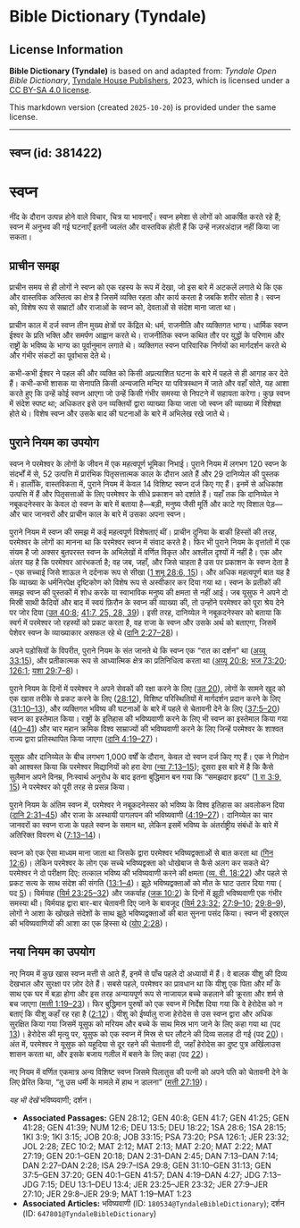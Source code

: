 # Bible Dictionary (Tyndale)

## License Information

**Bible Dictionary (Tyndale)** is based on and adapted from: _Tyndale Open Bible Dictionary_, [Tyndale House Publishers](https://tyndaleopenresources.com/), 2023, which is licensed under a [CC BY-SA 4.0 license](https://creativecommons.org/licenses/by-sa/4.0/legalcode.en).

This markdown version (created `2025-10-20`) is provided under the same license.



--------------------------------

## स्वप्न (id: 381422)

स्वप्न
======

नींद के दौरान उत्पन्न होने वाले विचार, चित्र या भावनाएँ। स्वप्न हमेशा से लोगों को आकर्षित करते रहे हैं; स्वप्न में अनुभव की गई घटनाएँ इतनी ज्वलंत और वास्तविक होती हैं कि उन्हें नज़रअंदाज़ नहीं किया जा सकता।

प्राचीन समझ
-----------

प्राचीन समय से ही लोगों ने स्वप्न को एक रहस्य के रूप में देखा, जो इस बारे में अटकलें लगाते थे कि एक और वास्तविक अस्तित्व का क्षेत्र है जिसमें व्यक्ति रहता और कार्य करता है जबकि शरीर सोता है। स्वप्न को, विशेष रूप से सम्राटों और राजाओं के स्वप्न को, देवताओं से संदेश माना जाता था।

प्राचीन काल में दर्ज स्वप्न तीन मुख्य क्षेत्रों पर केंद्रित थे: धर्म, राजनीति और व्यक्तिगत भाग्य। धार्मिक स्वप्न ईश्वर के प्रति भक्ति और समर्पण आह्वान करते थे। राजनीतिक स्वप्न कथित तौर पर युद्धों के परिणाम और राष्ट्रों के भविष्य के भाग्य का पूर्वानुमान लगाते थे। व्यक्तिगत स्वप्न पारिवारिक निर्णयों का मार्गदर्शन करते थे और गंभीर संकटों का पूर्वाभास देते थे।

कभी\-कभी ईश्वर ने पहल की और व्यक्ति को किसी अप्रत्याशित घटना के बारे में पहले से ही आगाह कर देते हैं। कभी\-कभी शासक या सेनापति किसी अन्यजाति मन्दिर या पवित्रस्थान में जाते और वहाँ सोते, यह आशा करते हुए कि उन्हें कोई स्वप्न आएगा जो उन्हें किसी गंभीर समस्या से निपटने में सहायता करेगा। कुछ स्वप्न में संदेश स्पष्ट था; अधिकतर इसे उन व्यक्तियों द्वारा व्याख्या किया जाता जो स्वप्न की व्याख्या में विशेषज्ञ होते थे। विशेष स्वप्न और उसके बाद की घटनाओं के बारे में अभिलेख रखे जाते थे।

पुराने नियम का उपयोग
--------------------

स्वप्न ने परमेश्वर के लोगों के जीवन में एक महत्वपूर्ण भूमिका निभाई। पुराने नियम में लगभग 120 स्वप्न के संदर्भों में से, 52 उत्पत्ति में प्रारंभिक पितृसत्तात्मक काल के दौरान आते हैं और 29 दानिय्येल की पुस्तक में। हालाँकि, वास्तविकता में, पुराने नियम में केवल 14 विशिष्ट स्वप्न दर्ज किए गए हैं। इनमें से अधिकांश उत्पत्ति में हैं और पितृसत्ताओं के लिए परमेश्वर के सीधे प्रकाशन को दर्शाते हैं। यहाँ तक कि दानिय्येल ने नबूकदनेस्सर के केवल दो स्वप्न के बारे में बताया है—बड़ी, मनुष्य जैसी मूर्ति और काटे गए विशाल पेड़—और चार जानवरों और प्राचीन काल के बारे में उसका अपना स्वप्न।

पुराने नियम में स्वप्न की समझ में कई महत्वपूर्ण विशेषताएं थीं। प्राचीन दुनिया के बाकी हिस्सों की तरह, परमेश्वर के लोगों का मानना ​​था कि परमेश्वर स्वप्न में संवाद करते है। फिर भी पुराने नियम के वृत्तांतों में एक संयम है जो अक्सर बुतपरस्त स्वप्न के अभिलेखों में वर्णित विकृत और अश्लील दृश्यों में नहीं है। एक और अंतर यह है कि परमेश्वर आरंभकर्ता है; वह जब, जहाँ, और जिसे चाहता है उस पर प्रकाशन के स्वप्न देता है \- एक सच्चाई जिसे शाऊल ने दर्दनाक रूप से सीखा ([1 शमू 28:6, 15](https://ref.ly/1Sam28:6,1Sam28:15))। और अधिक महत्वपूर्ण बात यह है कि व्याख्या के धर्मनिरपेक्ष दृष्टिकोण को विशेष रूप से अस्वीकार कर दिया गया था। स्वप्न के प्रतीकों की समझ स्वप्न की पुस्तकों में शोध करके या स्वाभाविक मनुष्य की क्षमता से नहीं आई। जब यूसुफ ने अपने दो मिस्री साथी कैदियों और बाद में स्वयं फ़िरौन के स्वप्न की व्याख्या की, तो उन्होंने परमेश्वर को पूरा श्रेय देने पर जोर दिया ([उत 40:8](https://ref.ly/Gen40:8); [41:7, 25, 28, 39](https://ref.ly/Gen41:7,Gen41:25,Gen41:28,Gen41:39))। इसी तरह, दानिय्येल ने नबूकदनेस्सर को बताया कि स्वर्ग में परमेश्वर जो रहस्यों को प्रकट करता है, वह राजा के स्वप्न और उसके अर्थ को बताएगा, जिसमें पेशेवर स्वप्न के व्याख्याकार असफल रहे थे ([दानि 2:27–28](https://ref.ly/Dan2:27-Dan2:28))।

 अपने पड़ोसियों के विपरीत, पुराने नियम के संत जानते थे कि स्वप्न एक “रात का दर्शन” था ([अय्यू 33:15](https://ref.ly/Job33:15)), और प्रतीकात्मक रूप से आध्यात्मिक क्षेत्र का प्रतिनिधित्व करता था ([अय्यू 20:8](https://ref.ly/Job20:8); [भज 73:20](https://ref.ly/Ps73:20); [126:1](https://ref.ly/Ps126:1); [यशा 29:7–8](https://ref.ly/Isa29:7-Isa29:8))।

पुराने नियम के दिनों में परमेश्वर ने अपने सेवकों की रक्षा करने के लिए ([उत 20](https://ref.ly/Gen20:1-Gen20:18)), लोगों के सामने खुद को एक खास तरीके से प्रकट करने के लिए ([28:12](https://ref.ly/Gen28:12)), विशिष्ट परिस्थितियों में मार्गदर्शन प्रदान करने के लिए ([31:10–13](https://ref.ly/Gen31:10-Gen31:13)), और व्यक्तिगत भविष्य की घटनाओं के बारे में पहले से चेतावनी देने के लिए ([37:5–20](https://ref.ly/Gen37:5-Gen37:20)) स्वप्न का इस्तेमाल किया। राष्ट्रों के इतिहास की भविष्यवाणी करने के लिए भी स्वप्न का इस्तेमाल किया गया ([40–41](https://ref.ly/Gen40:1-Gen41:57)) और चार महान क्रमिक विश्व साम्राज्यों की भविष्यवाणी करने के लिए जिन्हें परमेश्वर के शाश्वत राज्य द्वारा प्रतिस्थापित किया जाएगा ([दानि 4:19–27](https://ref.ly/Dan4:19-Dan4:27))।

यूसुफ और दानिय्येल के बीच लगभग 1,000 वर्षों के दौरान, केवल दो स्वप्न दर्ज किए गए हैं। एक ने गिदोन को आश्वस्त किया कि परमेश्वर मिद्यानियों को हरा देगा ([न्या 7:13–15](https://ref.ly/Judg7:13-Judg7:15)); दूसरा इस बारे में है कि कैसे सुलैमान अपने विनम्र, निःस्वार्थ अनुरोध के बाद इतना बुद्धिमान बन गया कि “समझदार हृदय” ([1 रा 3:9, 15](https://ref.ly/1Kgs3:9,1Kgs3:15)) ने परमेश्वर को पूरी तरह से प्रसन्न किया।

पुराने नियम के अंतिम स्वप्न में, परमेश्वर ने नबूकदनेस्सर को भविष्य के विश्व इतिहास का अवलोकन दिया ([दानि 2:31–45](https://ref.ly/Dan2:31-Dan2:45)) और राजा के अस्थायी पागलपन की भविष्यवाणी ([4:19–27](https://ref.ly/Dan4:19-Dan4:27))। दानिय्येल का चार जानवरों का स्वप्न राजा के पहले स्वप्न के समान था, लेकिन इसमें भविष्य के अंतर्राष्ट्रीय संबंधों के बारे में अतिरिक्त विवरण थे ([7:13–14](https://ref.ly/Dan7:13-Dan7:14))।

स्वप्न को एक ऐसा माध्यम माना जाता था जिसके द्वारा परमेश्वर भविष्यद्वक्ताओं से बात करता था ([गिन 12:6](https://ref.ly/Num12:6))। लेकिन परमेश्वर के लोग एक सच्चे भविष्यद्वक्ता को धोखेबाज से कैसे अलग कर सकते थे? परमेश्वर ने दो परीक्षण दिए: तत्काल भविष्य की भविष्यवाणी करने की क्षमता ([व्य. वी. 18:22](https://ref.ly/Deut18:22)) और पहले से प्रकट सत्य के साथ संदेश की संगति ([13:1–4](https://ref.ly/Deut13:1-Deut13:4))। झूठे भविष्यद्वक्ताओं को मौत के घाट उतार दिया गया ( पद [5](https://ref.ly/Deut13:5))। यिर्मयाह ([यिर्म 23:25–32](https://ref.ly/Jer23:25-Jer23:32)) और जकर्याह ([जक 10:2](https://ref.ly/Zech10:2)) के दिनों में झूठी भविष्यवाणी एक गंभीर समस्या थी। यिर्मयाह द्वारा बार\-बार चेतावनी दिए जाने के बावजूद ([यिर्म 23:32](https://ref.ly/Jer23:32); [27:9–10](https://ref.ly/Jer27:9-Jer27:10); [29:8–9](https://ref.ly/Jer29:8-Jer29:9)), लोगों ने आशा के खोखले संदेशों के साथ झूठे भविष्यद्वक्ताओं की बात सुनना पसंद किया। स्वप्न भी इस्राएल की भविष्यवाणियों की आशा का एक हिस्सा थे ([योए 2:28](https://ref.ly/Joel2:28))।

नया नियम का उपयोग
-----------------

नए नियम में कुछ खास स्वप्न मत्ती से आते हैं, इनमें से पाँच पहले दो अध्यायों में हैं। वे बालक यीशु की दिव्य देखभाल और सुरक्षा पर ज़ोर देते हैं। सबसे पहले, परमेश्वर का प्रावधान था कि यीशु एक पिता और माँ के साथ एक घर में बड़ा होगा और इस तरह अन्यायपूर्ण रूप से नाजायज़ बच्चे कहलाने की क्रूरता और शर्म से बच जाएगा ([मत्ती 1:19–23](https://ref.ly/Matt1:19-Matt1:23))। फिर बुद्धिमान पुरुषों को एक स्वप्न में निर्देश दिया गया कि वे हेरोदेस को न बताएं कि यीशु कहाँ रह रहा है ([2:12](https://ref.ly/Matt2:12))। यीशु को ईर्ष्यालु राजा हेरोदेस से उस स्वप्न द्वारा और अधिक सुरक्षित किया गया जिसमें यूसुफ को मरियम और बच्चे के साथ मिस्र भाग जाने के लिए कहा गया था (पद [13](https://ref.ly/Matt2:13))। हेरोदेस की मृत्यु पर, यूसुफ को एक स्वप्न में मिस्र से घर लौटने की दिव्य सलाह दी गई (पद [20](https://ref.ly/Matt2:20))। अंत में, परमेश्वर ने यूसुफ को यहूदिया से दूर रहने की चेतावनी दी, जहाँ हेरोदेस का दुष्ट पुत्र अर्खिलाउस शासन करता था, और इसके बजाय गलील में बसने के लिए कहा (पद [22](https://ref.ly/Matt2:22))।

नए नियम में वर्णित एकमात्र अन्य विशिष्ट स्वप्न जिसमे पिलातुस की पत्नी को अपने पति को चेतावनी देने के लिए प्रेरित किया, “तू उस धर्मी के मामले में हाथ न डालना” ([मत्ती 27:19](https://ref.ly/Matt27:19))।

*यह भी देखें* भविष्यवाणी; दर्शन। 

* **Associated Passages:** GEN 28:12; GEN 40:8; GEN 41:7; GEN 41:25; GEN 41:28; GEN 41:39; NUM 12:6; DEU 13:5; DEU 18:22; 1SA 28:6; 1SA 28:15; 1KI 3:9; 1KI 3:15; JOB 20:8; JOB 33:15; PSA 73:20; PSA 126:1; JER 23:32; JOL 2:28; ZEC 10:2; MAT 2:12; MAT 2:13; MAT 2:20; MAT 2:22; MAT 27:19; GEN 20:1–GEN 20:18; DAN 2:31–DAN 2:45; DAN 7:13–DAN 7:14; DAN 2:27–DAN 2:28; ISA 29:7–ISA 29:8; GEN 31:10–GEN 31:13; GEN 37:5–GEN 37:20; GEN 40:1–GEN 41:57; DAN 4:19–DAN 4:27; JDG 7:13–JDG 7:15; DEU 13:1–DEU 13:4; JER 23:25–JER 23:32; JER 27:9–JER 27:10; JER 29:8–JER 29:9; MAT 1:19–MAT 1:23
* **Associated Articles:** भविष्यवाणी (ID: `180534@TyndaleBibleDictionary`); दर्शन (ID: `647801@TyndaleBibleDictionary`)

